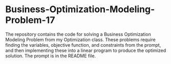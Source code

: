 # Business-Optimization-Modeling-Problem-17
The repository contains the code for solving a Business Optimization Modeling Problem from my Optimization class. These problems require finding the variables, objective function, and constraints from the prompt, and then implementing these into a linear program to produce the optimized solution. The prompt is in the README file.
